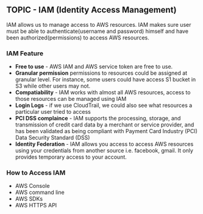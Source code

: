 
## TOPIC - IAM (Identity Access Management)

IAM allows us to manage access to AWS resources. IAM makes sure user must be able to authenticate(username and password) himself and have been authorized(permissions) to access AWS resources.

### IAM Feature

- **Free to use** - AWS IAM and AWS service token are free to use.
- **Granular permission** permissions to resources could be assigned at granular level. For instance, some users could have access S1 bucket in S3 while other users may not. 
- **Compatiability** - IAM works with almost all AWS resources, access to those resources can be managed using IAM
- **Login Logs** - if we use CloudTrail, we could also see what resources a particular user tried to access
- **PCI DSS complaince** - IAM supports the processing, storage, and transmission of credit card data by a merchant or service provider, and has been validated as being compliant with Payment Card Industry (PCI) Data Security Standard (DSS)
- **Identity Federation** - IAM allows you access to access AWS resources using your credentials from another source i.e. facebook, gmail. It only provides temporary access to your account.

### How to Access IAM

- AWS Console
- AWS command line
- AWS SDKs
- AWS HTTPS API 

